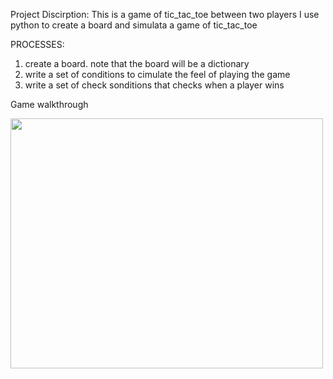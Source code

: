 
Project Discirption:
This is a game of tic_tac_toe between two players 
I use python to create a board and simulata a game of tic_tac_toe



PROCESSES:
1. create a board. note that the board will be a dictionary
2. write a set of conditions to cimulate the feel of playing the game 
3. write a set of check sonditions that checks when a player wins 

Game walkthrough 

<img src="https://i.imgur.com/FOX8niV.gif" width="500" height="400" />  
